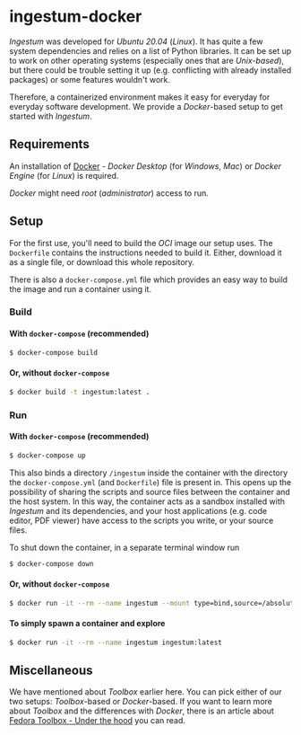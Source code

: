# ingestum-docker

_Ingestum_ was developed for _Ubuntu 20.04_ (_Linux_). It has quite a few system dependencies and relies on a list of Python libraries. It can be set up to work on other operating systems
(especially ones that are _Unix-based_), but there could be trouble setting it up (e.g. conflicting with already installed packages) or some features wouldn't work.

Therefore, a containerized environment makes it easy for everyday for everyday software development. We provide a _Docker_-based setup to get started with _Ingestum_.

## Requirements

An installation of [Docker](https://www.docker.com/get-started) - _Docker Desktop_ (for _Windows_,
_Mac_) or _Docker Engine_ (for _Linux_) is required.

_Docker_ might need _root_ (_administrator_) access to run.

## Setup

For the first use, you'll need to build the _OCI_ image our setup uses. The `Dockerfile` contains
the instructions needed to build it. Either, download it as a single file, or download this whole
repository.

There is also a `docker-compose.yml` file which provides an easy way to build the image and run a
container using it.

### Build

#### With `docker-compose` (recommended)

```bash
$ docker-compose build
```

#### Or, without `docker-compose`

```bash
$ docker build -t ingestum:latest .
```

### Run

#### With `docker-compose` (recommended)

```bash
$ docker-compose up
```

This also binds a directory `/ingestum` inside the container with the directory the
`docker-compose.yml` (and `Dockerfile`) file is present in. This opens up the possibility of sharing
the scripts and source files between the container and the host system. In this way, the container
acts as a sandbox installed with _Ingestum_ and its dependencies, and your host applications (e.g.
code editor, PDF viewer) have access to the scripts you write, or your source files.

To shut down the container, in a separate terminal window run

```bash
$ docker-compose down
```

#### Or, without `docker-compose`

```bash
$ docker run -it --rm --name ingestum --mount type=bind,source=/absolute/path/on/host/,destination=/app ingestum:latest
```

#### To simply spawn a container and explore

```bash
$ docker run -it --rm --name ingestum ingestum:latest
```

## Miscellaneous

We have mentioned about _Toolbox_ earlier here. You can pick either of our two setups:
_Toolbox_-based or _Docker_-based. If you want to learn more about _Toolbox_ and the differences
with _Docker_, there is an article about
[Fedora Toolbox - Under the hood](https://debarshiray.wordpress.com/2019/01/21/fedora-toolbox-under-the-hood/#:~:text=Every%20time%20you%20invoke%20the,or%20be%20run%20as%20root.&text=So%2C%20instead%20of%20using%20Docker,drop%2Din%20replacement%20for%20Docker.) you can read.
